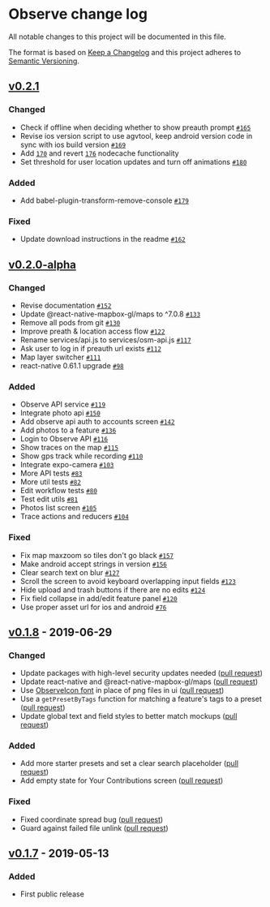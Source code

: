 # Observe change log

All notable changes to this project will be documented in this file.

The format is based on [Keep a Changelog](http://keepachangelog.com/) and this project adheres to [Semantic Versioning](http://semver.org/).

## [v0.2.1](https://github.com/developmentseed/observe/compare/v0.2.0-alpha...HEAD)

### Changed
- Check if offline when deciding whether to show preauth prompt [`#165`](https://github.com/developmentseed/observe/pull/165)
- Revise ios version script to use agvtool, keep android version code in sync with ios build version [`#169`](https://github.com/developmentseed/observe/pull/169)
- Add [`170`](https://github.com/developmentseed/observe/pull/170) and revert [`176`](https://github.com/developmentseed/observe/pull/176) nodecache functionality
- Set threshold for user location updates and turn off animations [`#180`](https://github.com/developmentseed/observe/pull/180)

### Added
- Add babel-plugin-transform-remove-console [`#179`](https://github.com/developmentseed/observe/pull/179)

### Fixed
- Update download instructions in the readme [`#162`](https://github.com/developmentseed/observe/pull/162)

## [v0.2.0-alpha](https://github.com/developmentseed/observe/compare/v0.1.8...HEAD)

### Changed
- Revise documentation [`#152`](https://github.com/developmentseed/observe/pull/152)
- Update @react-native-mapbox-gl/maps to ^7.0.8 [`#133`](https://github.com/developmentseed/observe/pull/133)
- Remove all pods from git [`#130`](https://github.com/developmentseed/observe/pull/130)
- Improve preath & location access flow [`#122`](https://github.com/developmentseed/observe/pull/122)
- Rename services/api.js to services/osm-api.js [`#117`](https://github.com/developmentseed/observe/pull/117)
- Ask user to log in if preauth url exists [`#112`](https://github.com/developmentseed/observe/pull/112)
- Map layer switcher [`#111`](https://github.com/developmentseed/observe/pull/111)
- react-native 0.61.1 upgrade [`#98`](https://github.com/developmentseed/observe/pull/98)

### Added
- Observe API service [`#119`](https://github.com/developmentseed/observe/pull/119)
- Integrate photo api [`#150`](https://github.com/developmentseed/observe/pull/150)
- Add observe api auth to accounts screen [`#142`](https://github.com/developmentseed/observe/pull/142)
- Add photos to a feature [`#136`](https://github.com/developmentseed/observe/pull/136)
- Login to Observe API [`#116`](https://github.com/developmentseed/observe/pull/116)
- Show traces on the map [`#115`](https://github.com/developmentseed/observe/pull/115)
- Show gps track while recording [`#110`](https://github.com/developmentseed/observe/pull/110)
- Integrate expo-camera [`#103`](https://github.com/developmentseed/observe/pull/103)
- More API tests [`#83`](https://github.com/developmentseed/observe/pull/83)
- More util tests [`#82`](https://github.com/developmentseed/observe/pull/82)
- Edit workflow tests [`#80`](https://github.com/developmentseed/observe/pull/80)
- Test edit utils [`#81`](https://github.com/developmentseed/observe/pull/81)
- Photos list screen [`#105`](https://github.com/developmentseed/observe/pull/105)
- Trace actions and reducers [`#104`](https://github.com/developmentseed/observe/pull/104)

### Fixed
- Fix map maxzoom so tiles don't go black [`#157`](https://github.com/developmentseed/observe/pull/157)
- Make android accept strings in version [`#156`](https://github.com/developmentseed/observe/pull/156)
- Clear search text on blur [`#127`](https://github.com/developmentseed/observe/pull/127)
- Scroll the screen to avoid keyboard overlapping input fields [`#123`](https://github.com/developmentseed/observe/pull/123)
- Hide upload and trash buttons if there are no edits [`#124`](https://github.com/developmentseed/observe/pull/124)
- Fix field collapse in add/edit feature panel [`#120`](https://github.com/developmentseed/observe/pull/120)
- Use proper asset url for ios and android [`#76`](https://github.com/developmentseed/observe/pull/76)

## [v0.1.8] - 2019-06-29

### Changed
- Update packages with high-level security updates needed ([pull request](https://github.com/developmentseed/observe/pull/38))
- Update react-native and @react-native-mapbox-gl/maps  ([pull request](https://github.com/developmentseed/observe/pull/47))
- Use [ObserveIcon font](https://github.com/developmentseed/observe-icon-font) in place of png files in ui ([pull request](https://github.com/developmentseed/observe/pull/59))
- Use a `getPresetByTags` function for matching a feature's tags to a preset ([pull request](https://github.com/developmentseed/observe/pull/59))
- Update global text and field styles to better match mockups ([pull request](https://github.com/developmentseed/observe/pull/58))

### Added
- Add more starter presets and set a clear search placeholder ([pull request](https://github.com/developmentseed/observe/pull/31))
- Add empty state for Your Contributions screen ([pull request](https://github.com/developmentseed/observe/pull/69))

### Fixed
- Fixed coordinate spread bug ([pull request](https://github.com/developmentseed/observe/pull/70))
- Guard against failed file unlink ([pull request](https://github.com/developmentseed/observe/pull/50))

## [v0.1.7] - 2019-05-13

### Added
- First public release

[Unreleased]: https://github.com/developmentseed/observe/compare/v0.1.8...HEAD
[v0.1.8]: https://github.com/developmentseed/observe/compare/v0.1.7...v0.1.8
[v0.1.7]: https://github.com/developmentseed/observe/compare/b7522e25f369fa9051e1b02cde40135ffacc755b...v0.1.7
